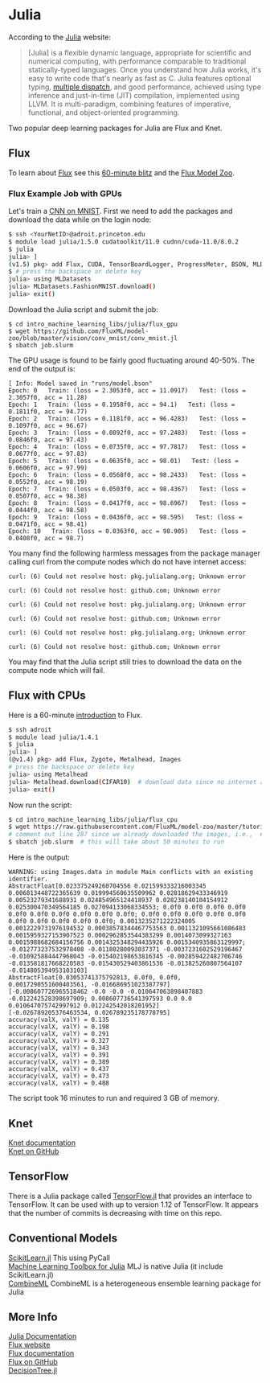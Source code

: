 # Julia

According to the [Julia](https://docs.julialang.org/en/v1/) website:

> [Julia] is a flexible dynamic language, appropriate for scientific and numerical computing, with performance comparable to traditional statically-typed languages. Once you understand how Julia works, it's easy to write code that's nearly as fast as C. Julia features optional typing, [multiple dispatch](https://en.wikipedia.org/wiki/Multiple_dispatch), and good performance, achieved using type inference and just-in-time (JIT) compilation, implemented using LLVM. It is multi-paradigm, combining features of imperative, functional, and object-oriented programming.

Two popular deep learning packages for Julia are Flux and Knet.

## Flux

To learn about [Flux](https://fluxml.ai/Flux.jl/stable/) see this [60-minute blitz](https://github.com/FluxML/model-zoo/blob/master/tutorials/60-minute-blitz/60-minute-blitz.jl) and the [Flux Model Zoo](https://github.com/FluxML/model-zoo/).

### Flux Example Job with GPUs

Let's train a [CNN on MNIST](https://github.com/FluxML/model-zoo/blob/master/vision/conv_mnist/conv_mnist.jl). First we need to add the packages and download the data while on the login node:

```bash
$ ssh <YourNetID>@adroit.princeton.edu
$ module load julia/1.5.0 cudatoolkit/11.0 cudnn/cuda-11.0/8.0.2
$ julia
julia> ]
(v1.5) pkg> add Flux, CUDA, TensorBoardLogger, ProgressMeter, BSON, MLDatasets
$ # press the backspace or delete key
julia> using MLDatasets
julia> MLDatasets.FashionMNIST.download()
julia> exit()
```

Download the Julia script and submit the job:

```
$ cd intro_machine_learning_libs/julia/flux_gpu
$ wget https://github.com/FluxML/model-zoo/blob/master/vision/conv_mnist/conv_mnist.jl
$ sbatch job.slurm
```

The GPU usage is found to be fairly good fluctuating around 40-50%. The end of the output is:

```
[ Info: Model saved in "runs/model.bson"
Epoch: 0   Train: (loss = 2.3053f0, acc = 11.0917)   Test: (loss = 2.3057f0, acc = 11.28)
Epoch: 1   Train: (loss = 0.1958f0, acc = 94.1)   Test: (loss = 0.1811f0, acc = 94.77)
Epoch: 2   Train: (loss = 0.1181f0, acc = 96.4283)   Test: (loss = 0.1097f0, acc = 96.67)
Epoch: 3   Train: (loss = 0.0892f0, acc = 97.2483)   Test: (loss = 0.0846f0, acc = 97.43)
Epoch: 4   Train: (loss = 0.0735f0, acc = 97.7817)   Test: (loss = 0.0677f0, acc = 97.83)
Epoch: 5   Train: (loss = 0.0635f0, acc = 98.01)   Test: (loss = 0.0606f0, acc = 97.99)
Epoch: 6   Train: (loss = 0.0568f0, acc = 98.2433)   Test: (loss = 0.0552f0, acc = 98.19)
Epoch: 7   Train: (loss = 0.0503f0, acc = 98.4367)   Test: (loss = 0.0507f0, acc = 98.38)
Epoch: 8   Train: (loss = 0.0417f0, acc = 98.6967)   Test: (loss = 0.0444f0, acc = 98.58)
Epoch: 9   Train: (loss = 0.0436f0, acc = 98.595)   Test: (loss = 0.0471f0, acc = 98.41)
Epoch: 10   Train: (loss = 0.0363f0, acc = 98.905)   Test: (loss = 0.0408f0, acc = 98.7)
```

You many find the following harmless messages from the package manager calling curl from the compute nodes which do not have internet access:

```
curl: (6) Could not resolve host: pkg.julialang.org; Unknown error

curl: (6) Could not resolve host: github.com; Unknown error

curl: (6) Could not resolve host: pkg.julialang.org; Unknown error

curl: (6) Could not resolve host: github.com; Unknown error

curl: (6) Could not resolve host: pkg.julialang.org; Unknown error

curl: (6) Could not resolve host: github.com; Unknown error
```

You may find that the Julia script still tries to download the data on the compute node which will fail.

## Flux with CPUs

Here is a 60-minute [introduction](https://github.com/FluxML/model-zoo/blob/master/tutorials/60-minute-blitz/60-minute-blitz.jl) to Flux.

```bash
$ ssh adroit
$ module load julia/1.4.1
$ julia
julia> ]
(@v1.4) pkg> add Flux, Zygote, Metalhead, Images
# press the backspace or delete key
julia> using Metalhead
julia> Metalhead.download(CIFAR10)  # download data since no internet access on compute nodes
julia> exit()
```

Now run the script:

```bash
$ cd intro_machine_learning_libs/julia/flux_cpu
$ wget https://raw.githubusercontent.com/FluxML/model-zoo/master/tutorials/60-minute-blitz.jl
# comment out line 287 since we already downloaded the images, i.e.,  #Metalhead.download(CIFAR10)
$ sbatch job.slurm  # this will take about 50 minutes to run
```

Here is the output:

```
WARNING: using Images.data in module Main conflicts with an existing identifier.
AbstractFloat[0.023375249260704556 0.021599333216003345 0.006813448722365639 0.019994560635509962 0.02818629433346919 0.00523279341688931 0.024854965124418937 0.028238140104154912 0.025300470349564185 0.027094133068334553; 0.0f0 0.0f0 0.0f0 0.0f0 0.0f0 0.0f0 0.0f0 0.0f0 0.0f0 0.0f0; 0.0f0 0.0f0 0.0f0 0.0f0 0.0f0 0.0f0 0.0f0 0.0f0 0.0f0 0.0f0; 0.0013235271222324005 0.0012229731976194532 0.00038578344467753563 0.0011321095661086483 0.0015959327153907523 0.0002962853544383299 0.0014073099327163 0.0015988682684156756 0.0014325348294435926 0.0015340935863129997; -0.012773237532978408 -0.01180280093037371 -0.0037231602529196467 -0.010925884447968043 -0.015402198653816345 -0.002859422482706746 -0.013581817668220583 -0.015430529403861536 -0.013825260807564107 -0.014805394953103103]
AbstractFloat[0.03053741375792813, 0.0f0, 0.0f0, 0.0017290551600403561, -0.016686951023387797]
[-0.008607726965518462 -0.0 -0.0 -0.010647063898407883 -0.012242528398697909; 0.008607736541397593 0.0 0.0 0.010647075742997912 0.012242542018201952]
[-0.026789205376463534, 0.026789235178778795]
accuracy(valX, valY) = 0.135
accuracy(valX, valY) = 0.198
accuracy(valX, valY) = 0.291
accuracy(valX, valY) = 0.327
accuracy(valX, valY) = 0.343
accuracy(valX, valY) = 0.391
accuracy(valX, valY) = 0.389
accuracy(valX, valY) = 0.437
accuracy(valX, valY) = 0.473
accuracy(valX, valY) = 0.488
```

The script took 16 minutes to run and required 3 GB of memory.

## Knet

[Knet documentation](https://denizyuret.github.io/Knet.jl/latest/)  
[Knet on GitHub](https://github.com/denizyuret/Knet.jl) 

## TensorFlow

There is a Julia package called [TensorFlow.jl](https://github.com/malmaud/TensorFlow.jl) that provides an interface to TensorFlow. It can be used with up to version 1.12 of TensorFlow. It appears that the number of commits is decreasing with time on this repo.

## Conventional Models

[ScikitLearn.jl](https://github.com/cstjean/ScikitLearn.jl) This using PyCall  
[Machine Learning Toolbox for Julia](https://github.com/alan-turing-institute/MLJ.jl) MLJ is native Julia (it include ScikitLearn.jl)  
[CombineML](https://github.com/ppalmes/CombineML.jl) CombineML is a heterogeneous ensemble learning package for Julia

## More Info

[Julia Documentation](https://docs.julialang.org/en/v1/)  
[Flux website](https://fluxml.ai/)  
[Flux documentation](https://fluxml.ai/Flux.jl/stable/)  
[Flux on GitHub](https://github.com/FluxML/Flux.jl)   
[DecisionTree.jl](https://github.com/bensadeghi/DecisionTree.jl)

